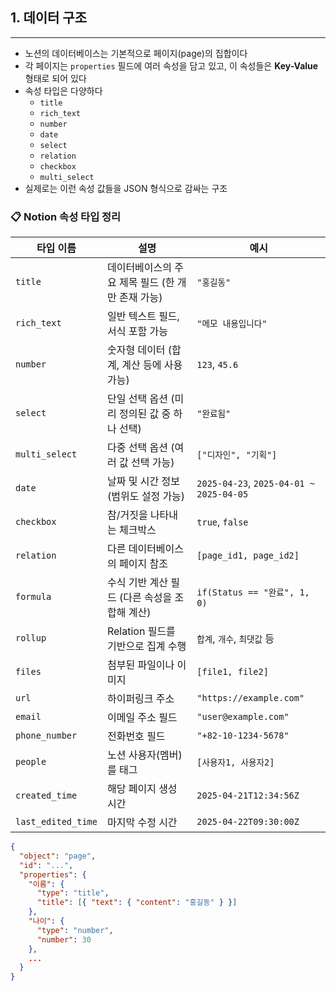 ## 1. 데이터 구조
---

- 노션의 데이터베이스는 기본적으로 페이지(page)의 집합이다
- 각 페이지는 `properties` 필드에 여러 속성을 담고 있고, 이 속성들은 **Key-Value** 형태로 되어 있다
- 속성 타입은 다양하다
	- `title`
	- `rich_text`
	- `number`
	- `date`
	- `select`
	- `relation`
	- `checkbox`
	- `multi_select`
- 실제로는 이런 속성 값들을 JSON 형식으로 감싸는 구조

### 📋 Notion 속성 타입 정리

|타입 이름|설명|예시|
|---|---|---|
|`title`|데이터베이스의 주요 제목 필드 (한 개만 존재 가능)|`"홍길동"`|
|`rich_text`|일반 텍스트 필드, 서식 포함 가능|`"메모 내용입니다"`|
|`number`|숫자형 데이터 (합계, 계산 등에 사용 가능)|`123`, `45.6`|
|`select`|단일 선택 옵션 (미리 정의된 값 중 하나 선택)|`"완료됨"`|
|`multi_select`|다중 선택 옵션 (여러 값 선택 가능)|`["디자인", "기획"]`|
|`date`|날짜 및 시간 정보 (범위도 설정 가능)|`2025-04-23`, `2025-04-01 ~ 2025-04-05`|
|`checkbox`|참/거짓을 나타내는 체크박스|`true`, `false`|
|`relation`|다른 데이터베이스의 페이지 참조|`[page_id1, page_id2]`|
|`formula`|수식 기반 계산 필드 (다른 속성을 조합해 계산)|`if(Status == "완료", 1, 0)`|
|`rollup`|Relation 필드를 기반으로 집계 수행|`합계`, `개수`, `최댓값` 등|
|`files`|첨부된 파일이나 이미지|`[file1, file2]`|
|`url`|하이퍼링크 주소|`"https://example.com"`|
|`email`|이메일 주소 필드|`"user@example.com"`|
|`phone_number`|전화번호 필드|`"+82-10-1234-5678"`|
|`people`|노션 사용자(멤버)를 태그|`[사용자1, 사용자2]`|
|`created_time`|해당 페이지 생성 시간|`2025-04-21T12:34:56Z`|
|`last_edited_time`|마지막 수정 시간|`2025-04-22T09:30:00Z`|

```json
{
  "object": "page",
  "id": "...",
  "properties": {
    "이름": {
      "type": "title",
      "title": [{ "text": { "content": "홍길동" } }]
    },
    "나이": {
      "type": "number",
      "number": 30
    },
    ...
  }
}

```
